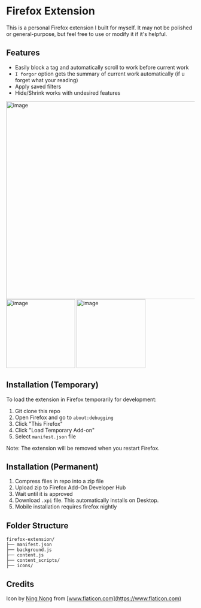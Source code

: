 # Firefox Extension
This is a personal Firefox extension I built for myself. It may not be polished or general-purpose, but feel free to use or modify it if it's helpful.

## Features
- Easily block a tag and automatically scroll to work before current work
- `I forgor` option gets the summary of current work automatically (if u forget what your reading)
- Apply saved filters
- Hide/Shrink works with undesired features
<img width="528" alt="image" src="https://github.com/user-attachments/assets/91fe17b0-c9bc-4a08-be49-58a46d26c31d" />
<img width="184" alt="image" src="https://github.com/user-attachments/assets/6e39469d-7dee-4fc0-952f-625053ac40f4" />
<img width="184" alt="image" src="https://github.com/user-attachments/assets/d65b2531-4f98-4086-b544-dd5c59ff1343" />


## Installation (Temporary)

To load the extension in Firefox temporarily for development:
1. Git clone this repo
2. Open Firefox and go to `about:debugging`
3. Click "This Firefox"
4. Click "Load Temporary Add-on"
5. Select `manifest.json` file

Note: The extension will be removed when you restart Firefox.

## Installation (Permanent)

1. Compress files in repo into a zip file
2. Upload zip to Firefox Add-On Developer Hub
3. Wait until it is approved
4. Download `.xpi` file. This automatically installs on Desktop.
5. Mobile installation requires firefox nightly

## Folder Structure
```
firefox-extension/
├── manifest.json
├── background.js
├── content.js
├── content_scripts/
├── icons/
```

## Credits
Icon by [Ning Nong](https://www.flaticon.com/authors/ning-nong) from [www.flaticon.com](https://www.flaticon.com)
